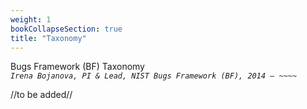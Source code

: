 ```yaml
---
weight: 1
bookCollapseSection: true
title: "Taxonomy"
---
```

Bugs Framework (BF) Taxonomy <br/>_`Irena Bojanova, PI & Lead, NIST Bugs Framework (BF), 2014 – ~~~~`_

//to be added//